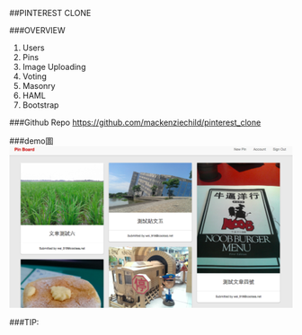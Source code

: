 ##PINTEREST CLONE

###OVERVIEW
1. Users
2. Pins
3. Image Uploading
4. Voting
5. Masonry
6. HAML
7. Bootstrap

###Github Repo
https://github.com/mackenziechild/pinterest_clone


###demo圖
![demo1](https://github.com/coolsea/rails-12in12-pinterest_clone/raw/master/app/assets/images/2015-02-08-1.png)


###TIP:
